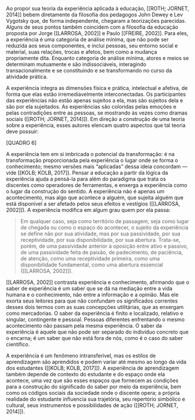 Ao propor sua teoria da experiência aplicada à educação, [[ROTH; JORNET, 2014]] bebem diretamente da filosofia dos pedagogos John Dewey e Lev Vygotsky que, de forma independente, chegaram a teorizações parecidas. Alguns de seus pontos também coincidem com a filosofia da educação proposta por Jorge [[LARROSA, 2002]] e Paulo [[FREIRE, 2002]]. Para eles, a experiência é uma categoria de análise mínima, que não pode ser reduzida aos seus componentes, e inclui pessoas, seu entorno social e material, suas relações, trocas e afetos, bem como a mudança propriamente dita. Enquanto categoria de análise mínima, atores e meios se determinam mutuamente e são indissociáveis, interagindo transacionalmente e se constituindo e se transformando no curso da atividade prática.

A experiência integra as dimensões física e prática, intelectual e afetiva, de forma que elas estão irremediavelmente interconectadas. Os participantes das experiências não estão apenas sujeitos a ela, mas são sujeitos dela e são por ela sujeitados. As experiências são coloridas pelas emoções e pelas contradições entre as pessoas, se mostrando às vezes como dramas sociais ([[ROTH; JORNET, 2014]]). Em direção a construção de uma teoria sobre a experiência, esses autores elencam quatro aspectos que tal teoria deve possuir:

[QUADRO 6]

A experiência tem em si imbricada o potencial da transformação: é na transformação proporcionada pela experiência o lugar onde se forma o conhecimento; mesmo versões mais “aplicadas” dessa ideia concordam — vide [[KOLB; KOLB, 2017]]. Pensar a educação a partir da lógica da experiência ajuda a pensá-la para além do paradigma que trata os discentes como operadores de ferramentas, e enxerga a experiência como o lugar da construção do sentido. A experiência não é apenas um acontecimento, mas algo que acontece a alguém, que sujeita alguém que está disponível a ser afetado pelos seus efeitos e vestígios ([[LARROSA, 2002]]). A experiência modifica em algum grau quem por ela passa:

> Em qualquer caso, seja como território de passagem, seja como lugar de chegada ou como o espaço do acontecer, o sujeito da experiência se define não por sua atividade, mas por sua passividade, por sua receptividade, por sua disponibilidade, por sua abertura. Trata-se, porém, de uma passividade anterior à oposição entre ativo e passivo, de uma passividade feita de paixão, de padecimento, de paciência, de atenção, como uma receptividade primeira, como uma disponibilidade fundamental, como uma abertura essencial ([[LARROSA, 2002]]).

[[LARROSA, 2002]] contrasta experiência e conhecimento, afirmando que o saber de experiência é um saber que se dá na mediação entre a vida humana e o conhecimento, não entre a informação e a opinião. Mas ele exorta seus leitores para que não confundam os significados correntes desses dois termos com as suas concepções utilitárias, que as enxergam como mercadorias. O saber da experiência é finito e localizado, relativo e singular, contingente e pessoal. Pessoas diferentes enfrentando o mesmo acontecimento não passam pela mesma experiência. O saber da experiência é aquele que não pode ser separado do indivíduo concreto que o encarna; é um saber que não está fora de nós, como é o caso do saber científico.

A experiência é um fenômeno intransferível, mas os estilos de aprendizagem são aprendidos e podem variar até mesmo ao longo da vida dos estudantes ([[KOLB; KOLB, 2017]]). A experiência de aprendizagem também depende de contexto do estudante e do espaço onde ela acontece, uma vez que são esses espaços que fornecem as condições para a construção do significado do saber por meio da experiência, bem como os códigos sociais da sociedade onde o discente opera; a própria realidade do estudante influencia sua trajetória, seu repertório simbólico e cultural, seus instrumentos e possibilidades de ação ([[ROTH; JORNET, 2014]]).